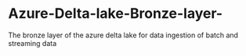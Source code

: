 # Azure-Delta-lake-Bronze-layer-

The bronze layer of the azure delta lake for data ingestion of batch and streaming data 
